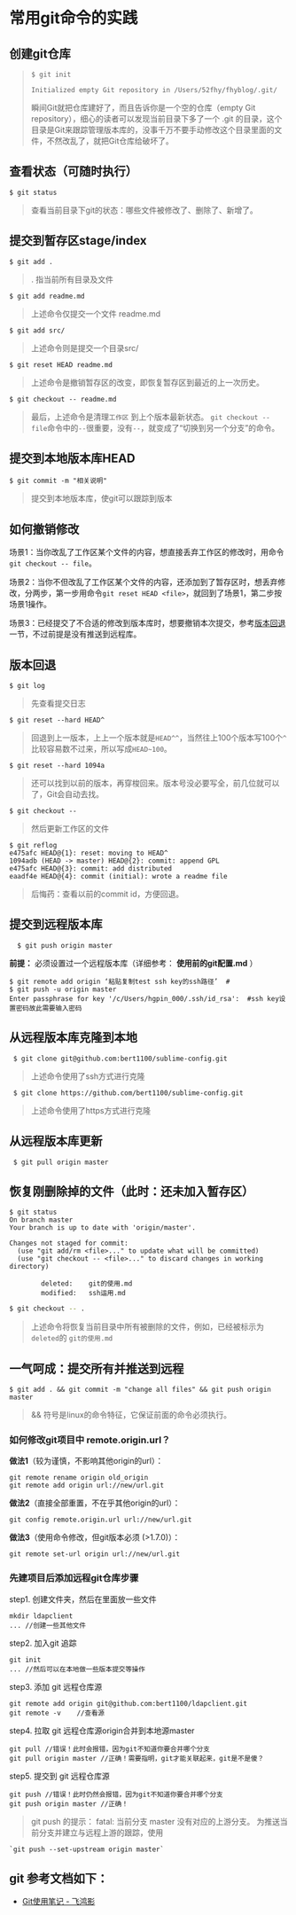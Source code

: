 #  常用git命令的实践

## 创建git仓库

> ```
> $ git init
>
> Initialized empty Git repository in /Users/52fhy/fhyblog/.git/
> ```
>
> 瞬间Git就把仓库建好了，而且告诉你是一个空的仓库（empty Git repository），细心的读者可以发现当前目录下多了一个 .git 的目录，这个目录是Git来跟踪管理版本库的，没事千万不要手动修改这个目录里面的文件，不然改乱了，就把Git仓库给破坏了。



## 查看状态（可随时执行）

```
$ git status
```

> 查看当前目录下git的状态：哪些文件被修改了、删除了、新增了。



## 提交到暂存区stage/index

```
$ git add .
```

> . 指当前所有目录及文件

```
$ git add readme.md
```

> 上述命令仅提交一个文件 readme.md

```
$ git add src/
```

> 上述命令则是提交一个目录src/

```
$ git reset HEAD readme.md
```

> 上述命令是撤销暂存区的改变，即恢复暂存区到最近的上一次历史。

```
$ git checkout -- readme.md
```

> 最后，上述命令是清理`工作区` 到上个版本最新状态。
> `git checkout -- file`命令中的`--`很重要，没有`--`，就变成了“切换到另一个分支”的命令。

## 提交到本地版本库HEAD

```
$ git commit -m "相关说明"
```

> 提交到本地版本库，使git可以跟踪到版本



## 如何撤销修改

场景1：当你改乱了工作区某个文件的内容，想直接丢弃工作区的修改时，用命令`git checkout -- file`。

场景2：当你不但改乱了工作区某个文件的内容，还添加到了暂存区时，想丢弃修改，分两步，第一步用命令`git reset HEAD <file>`，就回到了场景1，第二步按场景1操作。

场景3：已经提交了不合适的修改到版本库时，想要撤销本次提交，参考[版本回退](https://www.liaoxuefeng.com/wiki/0013739516305929606dd18361248578c67b8067c8c017b000/0013744142037508cf42e51debf49668810645e02887691000)一节，不过前提是没有推送到远程库。



## 版本回退

```
$ git log
```

> 先查看提交日志

```
$ git reset --hard HEAD^
```

> 回退到上一版本，上上一个版本就是`HEAD^^`，当然往上100个版本写100个`^`比较容易数不过来，所以写成`HEAD~100`。

```
$ git reset --hard 1094a
```

> 还可以找到以前的版本，再穿梭回来。版本号没必要写全，前几位就可以了，Git会自动去找。

```
$ git checkout --
```

> 然后更新工作区的文件

```
$ git reflog
e475afc HEAD@{1}: reset: moving to HEAD^
1094adb (HEAD -> master) HEAD@{2}: commit: append GPL
e475afc HEAD@{3}: commit: add distributed
eaadf4e HEAD@{4}: commit (initial): wrote a readme file
```

> 后悔药：查看以前的commit id，方便回退。



## 提交到远程版本库

```
  $ git push origin master
```

**前提：** 必须设置过一个远程版本库（详细参考： **使用前的git配置.md** ）

  ```
  $ git remote add origin ‘粘贴复制test ssh key的ssh路径’  #
  $ git push -u origin master
  Enter passphrase for key '/c/Users/hgpin_000/.ssh/id_rsa':  #ssh key设置密码故此需要输入密码
  ```



## 从远程版本库克隆到本地

```
 $ git clone git@github.com:bert1100/sublime-config.git  
```

> 上述命令使用了ssh方式进行克隆

```
 $ git clone https://github.com/bert1100/sublime-config.git
```

> 上述命令使用了https方式进行克隆



## 从远程版本库更新

```
 $ git pull origin master
```



## 恢复刚删除掉的文件（此时：还未加入暂存区）

```shell
$ git status
On branch master
Your branch is up to date with 'origin/master'.

Changes not staged for commit:
  (use "git add/rm <file>..." to update what will be committed)
  (use "git checkout -- <file>..." to discard changes in working directory)

        deleted:    git的使用.md
        modified:   ssh运用.md

```

```bash
$ git checkout -- .
```

> 上述命令将恢复当前目录中所有被删除的文件，例如，已经被标示为`deleted`的 `git的使用.md`



## 一气呵成：提交所有并推送到远程

```
$ git add . && git commit -m "change all files" && git push origin master
```

> && 符号是linux的命令特征，它保证前面的命令必须执行。



### 如何修改git项目中 remote.origin.url？

**做法1**（较为谨慎，不影响其他origin的url）：
```
git remote rename origin old_origin
git remote add origin url://new/url.git
```

**做法2**（直接全部重置，不在乎其他origin的url）：
```
git config remote.origin.url url://new/url.git
```
**做法3**（使用命令修改，但git版本必须 (>1.7.0)）：
```
git remote set-url origin url://new/url.git
```

### 先建项目后添加远程git仓库步骤

step1. 创建文件夹，然后在里面放一些文件
```
mkdir ldapclient
... //创建一些其他文件
```

step2. 加入git 追踪
```
git init
... //然后可以在本地做一些版本提交等操作
```
step3. 添加 git 远程仓库源
```
git remote add origin git@github.com:bert1100/ldapclient.git
git remote -v    //查看源
```

step4. 拉取 git 远程仓库源origin合并到本地源master
```
git pull //错误！此时会报错，因为git不知道你要合并哪个分支
git pull origin master //正确！需要指明，git才能关联起来，git是不是傻？
```

step5. 提交到 git 远程仓库源
```
git push //错误！此时仍然会报错，因为git不知道你要合并哪个分支
git push origin master //正确！
```
> git push 的提示：
fatal: 当前分支 master 没有对应的上游分支。
为推送当前分支并建立与远程上游的跟踪，使用

    `git push --set-upstream origin master`
    
## git 参考文档如下：

- [Git使用笔记 - 飞鸿影](http://www.tuicool.com/articles/mEvaq2)

  ​

